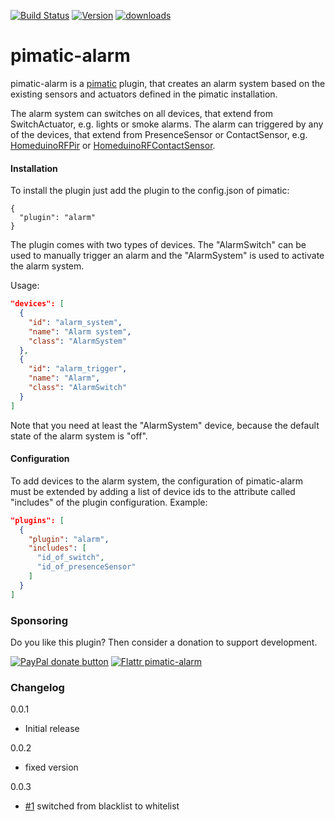 [![Build Status](http://img.shields.io/travis/michbeck100/pimatic-alarm/master.svg)](https://travis-ci.org/michbeck100/pimatic-alarm)
[![Version](https://img.shields.io/npm/v/pimatic-alarm.svg)](https://img.shields.io/npm/v/pimatic-alarm.svg)
[![downloads][downloads-image]][downloads-url]

[downloads-image]: https://img.shields.io/npm/dm/pimatic-alarm.svg?style=flat
[downloads-url]: https://npmjs.org/package/pimatic-alarm

pimatic-alarm
=======================

pimatic-alarm is a [pimatic](https://github.com/pimatic/pimatic) plugin, that creates an alarm system based on the existing sensors and actuators defined in the pimatic installation.

The alarm system can switches on all devices, that extend from SwitchActuator, e.g. lights or smoke alarms.
The alarm can triggered by any of the devices, that extend from PresenceSensor or ContactSensor, e.g. [HomeduinoRFPir](https://github.com/pimatic/pimatic-homeduino#pir-sensor-example) or [HomeduinoRFContactSensor](https://github.com/pimatic/pimatic-homeduino#contact-sensor-example).

#### Installation

To install the plugin just add the plugin to the config.json of pimatic:

    {
      "plugin": "alarm"   
    }

The plugin comes with two types of devices. The "AlarmSwitch" can be used to manually trigger an alarm and the "AlarmSystem" is used to activate the alarm system.

Usage:

```json
"devices": [
  {
    "id": "alarm_system",
    "name": "Alarm system",
    "class": "AlarmSystem"
  },
  {
    "id": "alarm_trigger",
    "name": "Alarm",
    "class": "AlarmSwitch"
  }
]
```

Note that you need at least the "AlarmSystem" device, because the default state of the alarm system is "off".

#### Configuration

To add devices to the alarm system, the configuration of pimatic-alarm must be extended by adding a list of device ids to the attribute called "includes" of the plugin configuration.
Example:

```json
"plugins": [
  {
    "plugin": "alarm",
    "includes": [
      "id_of_switch",
      "id_of_presenceSensor"
    ]
  }
]
```

### Sponsoring

Do you like this plugin? Then consider a donation to support development.

<span class="badge-paypal"><a href="https://www.paypal.com/cgi-bin/webscr?cmd=_s-xclick&hosted_button_id=2T48JXA589B4Y" title="Donate to this project using Paypal"><img src="https://img.shields.io/badge/paypal-donate-yellow.svg" alt="PayPal donate button" /></a></span>
[![Flattr pimatic-alarm](http://api.flattr.com/button/flattr-badge-large.png)](https://flattr.com/submit/auto?user_id=michbeck100&url=https://github.com/michbeck100/pimatic-alarm&title=pimatic-alarm&language=&tags=github&category=software)

### Changelog
0.0.1
* Initial release

0.0.2
* fixed version

0.0.3
* [#1](https://github.com/michbeck100/pimatic-alarm/issues/1) switched from blacklist to whitelist

